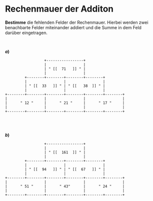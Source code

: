 <!--
version:  0.0.1

language: de

@style
main > *:not(:last-child) {
  margin-bottom: 3rem;
}

input {
    text-align: center;
}

.flex-container {
    display: flex;
    flex-wrap: wrap;
    align-items: stretch;
    gap: 20px;
}

.flex-child {
    flex: 1;
    min-width: 350px;
    margin-right: 20px;
}

@media (max-width: 400px) {
    .flex-child {
        flex: 100%;
        margin-right: 0;
    }
}
@end

formula: \carry   \textcolor{red}{\scriptsize #1}
formula: \digit   \rlap{\carry{#1}}\phantom{#2}#2
formula: \permil  \text{‰}

import: https://raw.githubusercontent.com/LiaTemplates/Tikz-Jax/main/README.md

script: https://cdn.jsdelivr.net/gh/LiaTemplates/Tikz-Jax@main/dist/index.js


tags: Addition, leicht, sehr niedrig, Bestimme

comment: Eine Rechenmauer der Addition. Kannst du alle fehlenden Felder ausfüllen?

author: Martin Lommatzsch

-->




# Rechenmauer der Additon

**Bestimme** die fehlenden Felder der Rechenmauer. Hierbei werden zwei benachbarte Felder miteinander addiert und die Summe in dem Feld darüber eingetragen.



<br> 

__$a)\;\;$__

``` ascii
                  +-----------------+
                  |                 |
                  | " [[  71   ]] " |
                  |                 |
         +--------+--------+--------+--------+
         |                 |                 |
         | " [[  33   ]] " | " [[   38  ]] " |
         |                 |                 |
+--------+--------+--------+--------+--------+--------+
|                 |                 |                 |
|      " 12 "     |      " 21 "     |      " 17 "     |
|                 |                 |                 |
+--------+--------+--------+--------+--------+--------+                                       
```

<br> 
<br> 

__$b)\;\;$__

``` ascii
                  +-----------------+
                  |                 |
                  | " [[  161  ]] " |
                  |                 |
         +--------+--------+--------+--------+
         |                 |                 |
         | " [[  94   ]] " | " [[  67   ]] " |
         |                 |                 |
+--------+--------+--------+--------+--------+--------+
|                 |                 |                 |
|      " 51 "     |      " 43"      |      " 24 "     |
|                 |                 |                 |
+--------+--------+--------+--------+--------+--------+                                       
```


<br>
<br>
<br>
<br>
<br>
<br>
<br>
